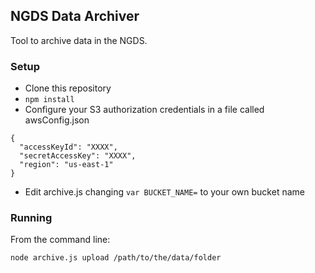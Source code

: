 ## NGDS Data Archiver

Tool to archive data in the NGDS.

### Setup

- Clone this repository
- `npm install`
- Configure your S3 authorization credentials in a file called awsConfig.json
```
{
  "accessKeyId": "XXXX",
  "secretAccessKey": "XXXX",
  "region": "us-east-1"
}
```
- Edit archive.js changing `var BUCKET_NAME=` to your own bucket name

### Running
From the command line:
```
node archive.js upload /path/to/the/data/folder
```